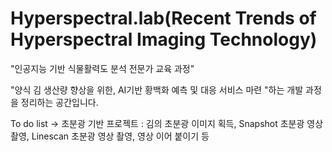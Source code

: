 # Hyperspectral.lab(Recent Trends of Hyperspectral Imaging Technology)




"인공지능 기반 식물활력도 분석 전문가 교육 과정"

 "양식 김 생산량 향상을 위한, AI기반 황백화 예측 및 대응 서비스 마련 "하는 개발 과정을 정리하는 공간입니다.


To do list  -> 
초분광 기반 프로젝트 : 
김의 초분광 이미지 획득, Snapshot 초분광 영상촬영, Linescan 초분광 영상 촬영, 
영상 이어 붙이기 등
